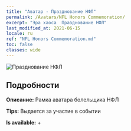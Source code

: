```yaml
---
title: "Аватар - Празднование НФЛ"
permalink: /Avatars/NFL Honors Commemoration/
excerpt: "Эра хаоса  Празднование НФЛ"
last_modified_at: 2021-06-15
locale: ru
ref: "NFL Honors Commemoration.md"
toc: false
classes: wide
---
```

 ![Празднование НФЛ](/images/a/avatarFrame_94.png)

## Подробности

 **Описание:** Рамка аватара болельщика НФЛ 

 **Tips:** Выдается за участие в событии 

 **Is available:**  + 

